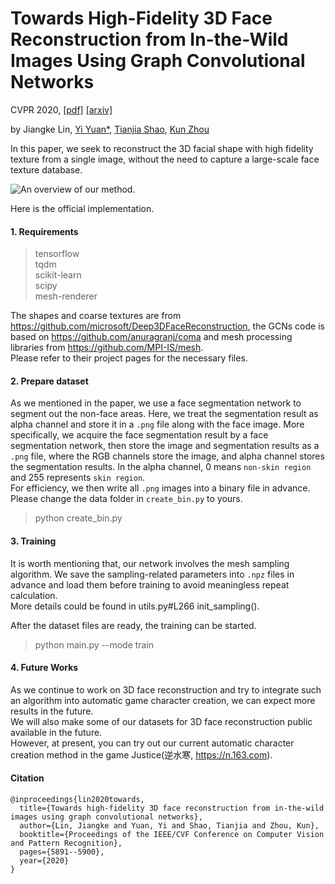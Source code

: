 # Towards High-Fidelity 3D Face Reconstruction from In-the-Wild Images Using Graph Convolutional Networks

CVPR 2020, [[pdf]](https://arxiv.org/pdf/2003.05653.pdf) [[arxiv]](https://arxiv.org/abs/2003.05653)

by Jiangke Lin, [Yi Yuan*](https://yiyuan1991.github.io), [Tianjia Shao](https://tianjiashao.com), [Kun Zhou](http://kunzhou.net)

In this paper, we seek to reconstruct the 3D facial shape with high fidelity texture from a single image, without the need to capture a large-scale face texture database.

![An overview of our method.](https://github.com/yiyuan1991/3D-Face-GCNs/blob/master/imgs/overall.jpg)

Here is the official implementation.

#### 1. Requirements
> tensorflow  
> tqdm  
> scikit-learn  
> scipy  
> mesh-renderer

The shapes and coarse textures are from https://github.com/microsoft/Deep3DFaceReconstruction, the GCNs code is based on https://github.com/anuragranj/coma and mesh processing libraries from https://github.com/MPI-IS/mesh.  
Please refer to their project pages for the necessary files.

#### 2. Prepare dataset
As we mentioned in the paper, we use a face segmentation network to segment out the non-face areas. Here, we treat the segmentation result as alpha channel and store it in a `.png` file along with the face image. More specifically, we acquire the face segmentation result by a face segmentation network, then store the image and segmentation results as a `.png` file, where the RGB channels store the image, and alpha channel stores the segmentation results. In the alpha channel, 0 means `non-skin region` and 255 represents `skin region`.  
For efficiency, we then write all `.png` images into a binary file in advance. Please change the data folder in `create_bin.py` to yours.
> python create_bin.py

#### 3. Training
It is worth mentioning that, our network involves the mesh sampling algorithm. We save the sampling-related parameters into `.npz` files in advance and load them before training to avoid meaningless repeat calculation.  
More details could be found in utils.py#L266 init_sampling().

After the dataset files are ready, the training can be started.
> python main.py --mode train

#### 4. Future Works
As we continue to work on 3D face reconstruction and try to integrate such an algorithm into automatic game character creation, we can expect more results in the future.  
We will also make some of our datasets for 3D face reconstruction public available in the future.  
However, at present, you can try out our current automatic character creation method in the game Justice(逆水寒, https://n.163.com).

#### Citation
    @inproceedings{lin2020towards,  
      title={Towards high-fidelity 3D face reconstruction from in-the-wild images using graph convolutional networks},  
      author={Lin, Jiangke and Yuan, Yi and Shao, Tianjia and Zhou, Kun},  
      booktitle={Proceedings of the IEEE/CVF Conference on Computer Vision and Pattern Recognition},  
      pages={5891--5900},  
      year={2020}  
    }
